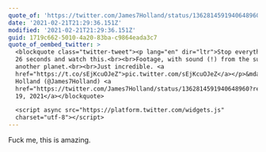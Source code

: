 ```yaml
---
quote_of: 'https://twitter.com/James7Holland/status/1362814591940648960?s=20'
date: '2021-02-21T21:29:36.151Z'
modified: '2021-02-21T21:29:36.151Z'
guid: 1719c662-5010-4a20-83ba-c9864eada3c7
quote_of_oembed_twitter: >
  <blockquote class="twitter-tweet"><p lang="en" dir="ltr">Stop everything for
  26 seconds and watch this.<br><br>Footage, with sound (!) from the surface of
  another planet.<br><br>Just incredible. <a
  href="https://t.co/sEjKcuOJeZ">pic.twitter.com/sEjKcuOJeZ</a></p>&mdash; James
  Holland (@James7Holland) <a
  href="https://twitter.com/James7Holland/status/1362814591940648960?ref_src=twsrc%5Etfw">February
  19, 2021</a></blockquote>

  <script async src="https://platform.twitter.com/widgets.js"
  charset="utf-8"></script>
---
```

Fuck me, this is amazing.
